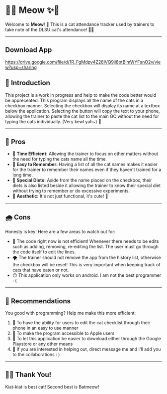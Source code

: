 # 💚✨ **Meow** ✨💚  

Welcome to **Meow**! 🌟 This is a cat attendance tracker used by trainers to take note of the DLSU cat's attendance! 🐾✨  

---

## **Download App**
https://drive.google.com/file/d/1R_FgMdpv4Z28IVQ9ji8btBimWYFsnO2v/view?usp=sharing

## 🌷 **Introduction**  
This project is a work in progress and help to make the code better would be appreceated. This program displays all the name of the cats in a checkbox manner. Selecting the checkbox will display its name at a textbox below the application. Selecting the button will copy the text to your phone, allowing the trainer to paste the cat list to the main GC without the need for typing the cats individually. (Very kewl yah~) 🍬  

---

## 🌟 **Pros**   
- 🌸 **Time Efficient:** Allowing the trainer to focus on other matters without the need for typing the cats name all the time.  
- 🌼 **Easy to Remember:** Having a list of all the cat names makes it easier for the trainer to remember their names even if they haven't trained for a long time.  
- 🦋 **Special Diets:** Aside from the name placed on the checkbox, their diets is also listed beside it allowing the trainer to know their special diet without trying to remember or do excessive experiments.   
- 🌈 **Aesthetic:** It's not just functional, it's cute! 🐾  

---

## 🌧️ **Cons**  
Honesty is key! Here are a few areas to watch out for:  
- 🍂 The code right now is not efficient! Whenever there needs to be edits such as adding, removing, re-editing the list. The user must go through the code itself to edit the lines. 
- 🌪️ The trainer should not remove the app from the history list, otherwise the checkbox will be reset! This is very important when keeping track of cats that have eaten or not.  
- 😔 This application only works on android. I am not the best programmer : ( 

---

## 🎀 **Recommendations**  
You good with programming? Help me make this more efficient:  
1. 💖 To have the ability for users to edit the cat checklist through their phone in an easy to use manner 
2. 🐾 To make the program accessible to Apple users
3. 🌟 To let this application be easier to download either through the Google Playstore or any other means
4. 🐢 If you are interested in helping out, direct message me and I'll add you to the collaborations : )

---

## 🐻💌 **Thank You!**  
Kiat-kiat is best cat! Second best is Batmeow!  
